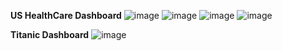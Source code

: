 **US HealthCare Dashboard**
![image](https://github.com/Alfaz4U/Power-bi/assets/149190672/3d57965b-f08e-4bc7-80f8-4491d871bb6e)
![image](https://github.com/Alfaz4U/Power-bi/assets/149190672/bea8c22a-9a45-4c3e-9e0a-ee3518836ec4)
![image](https://github.com/Alfaz4U/Power-bi/assets/149190672/c0732027-bbf2-44ef-8123-40ca7475bee7)
![image](https://github.com/Alfaz4U/Power-bi/assets/149190672/627137c7-15d9-486e-824d-6d7760523759)

**Titanic Dashboard**
![image](https://github.com/Alfaz4U/Power-bi/assets/149190672/38d3fc41-54d5-498b-831e-2c41473d94be)

